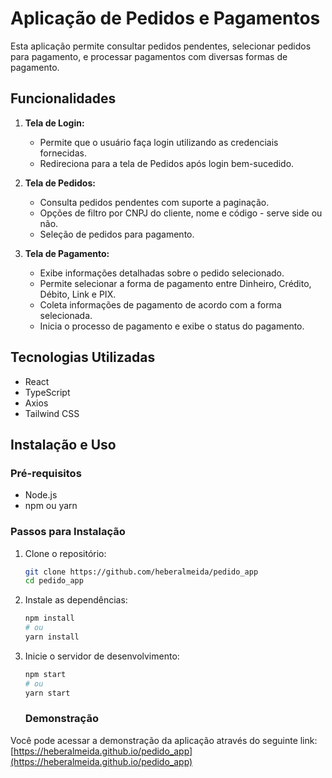 # Aplicação de Pedidos e Pagamentos

Esta aplicação permite consultar pedidos pendentes, selecionar pedidos para pagamento, e processar pagamentos com diversas formas de pagamento.

## Funcionalidades

1. **Tela de Login:**
   - Permite que o usuário faça login utilizando as credenciais fornecidas.
   - Redireciona para a tela de Pedidos após login bem-sucedido.

2. **Tela de Pedidos:**
   - Consulta pedidos pendentes com suporte a paginação.
   - Opções de filtro por CNPJ do cliente, nome e código - serve side ou não.
   - Seleção de pedidos para pagamento.

3. **Tela de Pagamento:**
   - Exibe informações detalhadas sobre o pedido selecionado.
   - Permite selecionar a forma de pagamento entre Dinheiro, Crédito, Débito, Link e PIX.
   - Coleta informações de pagamento de acordo com a forma selecionada.
   - Inicia o processo de pagamento e exibe o status do pagamento.

## Tecnologias Utilizadas

- React
- TypeScript
- Axios
- Tailwind CSS

## Instalação e Uso

### Pré-requisitos

- Node.js
- npm ou yarn

### Passos para Instalação

1. Clone o repositório:
   ```bash
   git clone https://github.com/heberalmeida/pedido_app
   cd pedido_app
   ```

2. Instale as dependências:
   ```bash
   npm install
   # ou
   yarn install
   ```

3. Inicie o servidor de desenvolvimento:
   ```bash
   npm start
   # ou
   yarn start
   ```

   ### Demonstração

Você pode acessar a demonstração da aplicação através do seguinte link:
[https://heberalmeida.github.io/pedido_app](https://heberalmeida.github.io/pedido_app)
